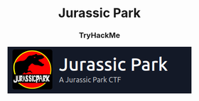 <h1 align="center">Jurassic Park</h1>
<h3 align="center">TryHackMe</h3>
<p align="center" width="100%">
  <img src="logo.PNG" alt="logo"/>
</p>
